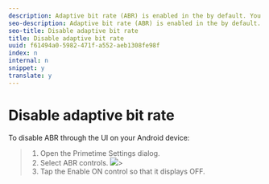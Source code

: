 ```yaml
---
description: Adaptive bit rate (ABR) is enabled in the by default. You can use the Primetime Settings user interface to disable the ABR feature.
seo-description: Adaptive bit rate (ABR) is enabled in the by default. You can use the Primetime Settings user interface to disable the ABR feature.
seo-title: Disable adaptive bit rate
title: Disable adaptive bit rate
uuid: f61494a0-5982-471f-a552-aeb1308fe98f
index: n
internal: n
snippet: y
translate: y
---
```


# Disable adaptive bit rate

To disable ABR through the UI on your Android device:

>1. Open the Primetime Settings dialog.
>1. Select ABR controls.
>   <a id="fig_B638E8E7B60F468C92D1843A943F20CE"></a> ![](images/abr-configuration.png)>
>1. Tap the Enable ON control so that it displays OFF.
